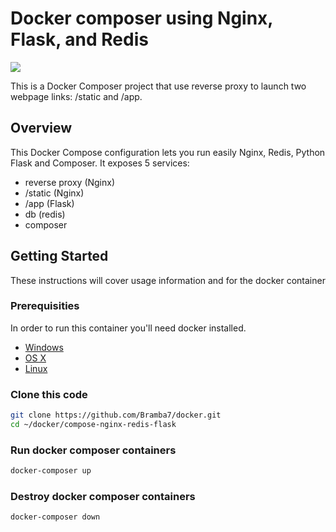 # Docker composer using Nginx, Flask, and Redis

![](images/composer-diagram.png)

This is a Docker Composer project that use reverse proxy to launch two webpage links: /static and /app.

## Overview

This Docker Compose configuration lets you run easily Nginx, Redis, Python Flask and Composer.
It exposes 5 services:

- reverse proxy (Nginx)
- /static (Nginx)
- /app (Flask)
- db (redis)
- composer

## Getting Started

These instructions will cover usage information and for the docker container

### Prerequisities

In order to run this container you'll need docker installed.

- [Windows](https://docs.docker.com/windows/started)
- [OS X](https://docs.docker.com/mac/started/)
- [Linux](https://docs.docker.com/linux/started/)

### Clone this code

```sh
git clone https://github.com/Bramba7/docker.git
cd ~/docker/compose-nginx-redis-flask
```

### Run docker composer containers

```sh
docker-composer up
```

### Destroy docker composer containers

```sh
docker-composer down
```
